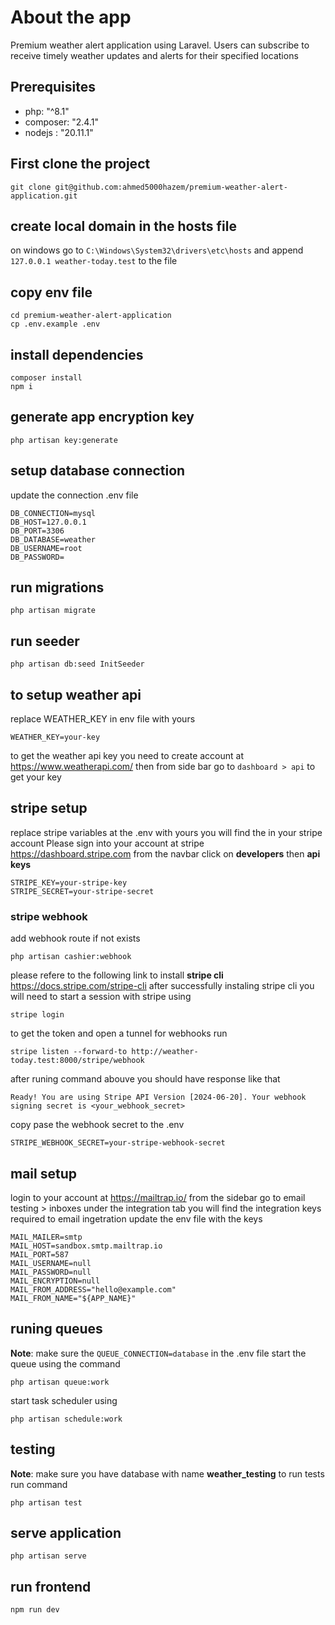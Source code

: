 # About the app

Premium weather alert application using Laravel. Users can subscribe to receive timely weather updates and alerts for their specified locations

## Prerequisites

-   php: "^8.1"
-   composer: "2.4.1"
-   nodejs : "20.11.1"

## First clone the project

`git clone git@github.com:ahmed5000hazem/premium-weather-alert-application.git`

## create local domain in the hosts file

on windows go to `C:\Windows\System32\drivers\etc\hosts`
and append `127.0.0.1 weather-today.test` to the file

## copy env file

```
cd premium-weather-alert-application
cp .env.example .env
```

## install dependencies

```
composer install
npm i
```

## generate app encryption key

```
php artisan key:generate
```

## setup database connection

update the connection .env file

```
DB_CONNECTION=mysql
DB_HOST=127.0.0.1
DB_PORT=3306
DB_DATABASE=weather
DB_USERNAME=root
DB_PASSWORD=
```

## run migrations

```
php artisan migrate
```

## run seeder

```
php artisan db:seed InitSeeder
```

## to setup weather api

replace WEATHER_KEY in env file with yours

```
WEATHER_KEY=your-key
```

to get the weather api key you need to create account at https://www.weatherapi.com/
then from side bar go to `dashboard > api` to get your key

## stripe setup

replace stripe variables at the .env with yours you will find the in your stripe account
Please sign into your account at stripe https://dashboard.stripe.com
from the navbar click on **developers** then **api keys**

```
STRIPE_KEY=your-stripe-key
STRIPE_SECRET=your-stripe-secret
```

### stripe webhook

add webhook route if not exists

```
php artisan cashier:webhook
```

please refere to the following link to install **stripe cli** https://docs.stripe.com/stripe-cli
after successfully instaling stripe cli
you will need to start a session with stripe using

```
stripe login
```

to get the token and open a tunnel for webhooks run

```
stripe listen --forward-to http://weather-today.test:8000/stripe/webhook
```

after runing command abouve you should have response like that

```
Ready! You are using Stripe API Version [2024-06-20]. Your webhook signing secret is <your_webhook_secret>
```

copy pase the webhook secret to the .env

```
STRIPE_WEBHOOK_SECRET=your-stripe-webhook-secret
```

## mail setup

login to your account at https://mailtrap.io/
from the sidebar go to email testing > inboxes
under the integration tab you will find the integration keys required to email ingetration
update the env file with the keys

```
MAIL_MAILER=smtp
MAIL_HOST=sandbox.smtp.mailtrap.io
MAIL_PORT=587
MAIL_USERNAME=null
MAIL_PASSWORD=null
MAIL_ENCRYPTION=null
MAIL_FROM_ADDRESS="hello@example.com"
MAIL_FROM_NAME="${APP_NAME}"
```

## runing queues

**Note**: make sure the `QUEUE_CONNECTION=database` in the .env file
start the queue using the command

```
php artisan queue:work
```

start task scheduler using

```
php artisan schedule:work
```

## testing

**Note**: make sure you have database with name **weather_testing**
to run tests run command

```
php artisan test
```

## serve application

```
php artisan serve
```

## run frontend

```
npm run dev
```
